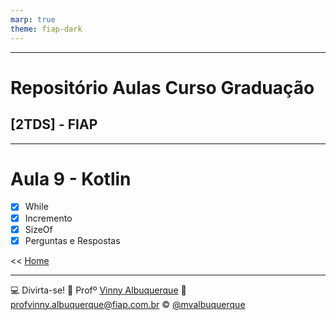 ```yaml
---
marp: true
theme: fiap-dark
---
```

<!-- _class: logo -->

---
# Repositório Aulas Curso Graduação 
## [2TDS]  - FIAP
---

# Aula 9 - Kotlin 

- [X] While
- [X] Incremento
- [X] SizeOf
- [X] Perguntas e Respostas

 << [Home](/01_Kotlin/README.md)

---
<!-- header: 'Dúvidas' -->
:computer: Divirta-se!
:school: Profº [Vinny Albuquerque](http://www.linkedin.com/in/mvalbuquerque)
:email: profvinny.albuquerque@fiap.com.br
:copyright: [@mvalbuquerque](http://www.linkedin.com/in/mvalbuquerque)


